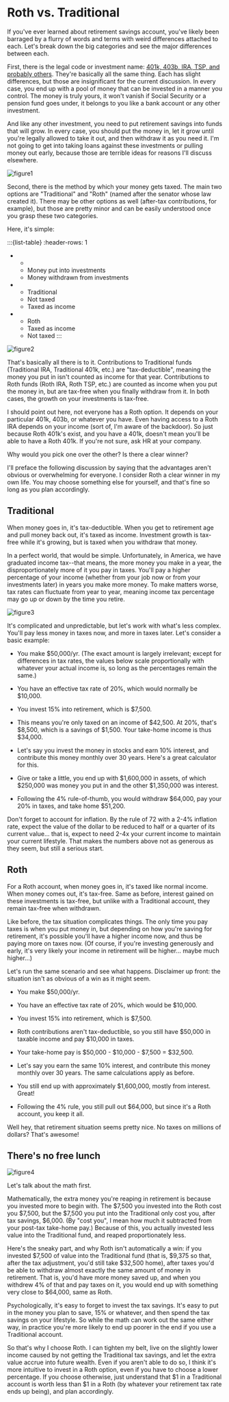 # Roth vs. Traditional

If you've ever learned about retirement savings account, you've likely been barraged by a flurry of words and terms with weird differences attached to each. Let's break down the big categories and see the major differences between each.

First, there is the legal code or investment name: [401k, 403b, IRA, TSP, and probably others](Vehicles). They're basically all the same thing. Each has slight differences, but those are insignificant for the current discussion. In every case, you end up with a pool of money that can be invested in a manner you control. The money is truly yours, it won't vanish if Social Security or a pension fund goes under, it belongs to you like a bank account or any other investment.

And like any other investment, you need to put retirement savings into funds that will grow. In every case, you should put the money in, let it grow until you're legally allowed to take it out, and then withdraw it as you need it. I'm not going to get into taking loans against these investments or pulling money out early, because those are terrible ideas for reasons I'll discuss elsewhere.

![figure1](./roth-v-traditional-01.png)

Second, there is the method by which your money gets taxed. The main two options are "Traditional" and "Roth" (named after the senator whose law created it). There may be other options as well (after-tax contributions, for example), but those are pretty minor and can be easily understood once you grasp these two categories.

Here, it's simple:

:::{list-table}
:header-rows: 1
* - 
  - Money put into investments
  - Money withdrawn from investments
* - Traditional
  - Not taxed
  - Taxed as income
* - Roth
  - Taxed as income
  - Not taxed
:::

![figure2](./roth-v-traditional-02.png)

That's basically all there is to it. Contributions to Traditional funds (Traditional IRA, Traditional 401k, etc.) are "tax-deductible", meaning the money you put in isn't counted as income for that year. Contributions to Roth funds (Roth IRA, Roth TSP, etc.) are counted as income when you put the money in, but are tax-free when you finally withdraw from it. In both cases, the growth on your investments is tax-free.

I should point out here, not everyone has a Roth option. It depends on your particular 401k, 403b, or whatever you have. Even having access to a Roth IRA depends on your income (sort of, I'm aware of the backdoor). So just because Roth 401k's exist, and you have a 401k, doesn't mean you'll be able to have a Roth 401k. If you're not sure, ask HR at your company.

Why would you pick one over the other? Is there a clear winner?

I'll preface the following discussion by saying that the advantages aren't obvious or overwhelming for everyone. I consider Roth a clear winner in my own life. You may choose something else for yourself, and that's fine so long as you plan accordingly.

## Traditional

When money goes in, it's tax-deductible. When you get to retirement age and pull money back out, it's taxed as income. Investment growth is tax-free while it's growing, but is taxed when you withdraw that money.

In a perfect world, that would be simple. Unfortunately, in America, we have graduated income tax--that means, the more money you make in a year, the disproportionately more of it you pay in taxes. You'll pay a higher percentage of your income (whether from your job now or from your investments later) in years you make more money. To make matters worse, tax rates can fluctuate from year to year, meaning income tax percentage may go up or down by the time you retire.

![figure3](./roth-v-traditional-03-1.png)

It's complicated and unpredictable, but let's work with what's less complex. You'll pay less money in taxes now, and more in taxes later. Let's consider a basic example:

- You make \$50,000/yr. (The exact amount is largely irrelevant; except for differences in tax rates, the values below scale proportionally with whatever your actual income is, so long as the percentages remain the same.)

- You have an effective tax rate of 20%, which would normally be \$10,000.

- You invest 15% into retirement, which is \$7,500.

- This means you're only taxed on an income of \$42,500. At 20%, that's \$8,500, which is a savings of \$1,500. Your take-home income is thus \$34,000.

- Let's say you invest the money in stocks and earn 10% interest, and contribute this money monthly over 30 years. Here's a great calculator for this.

- Give or take a little, you end up with \$1,600,000 in assets, of which \$250,000 was money you put in and the other \$1,350,000 was interest.

- Following the 4% rule-of-thumb, you would withdraw \$64,000, pay your 20% in taxes, and take home \$51,200.

Don't forget to account for inflation. By the rule of 72 with a 2-4% inflation rate, expect the value of the dollar to be reduced to half or a quarter of its current value... that is, expect to need 2-4x your current income to maintain your current lifestyle. That makes the numbers above not as generous as they seem, but still a serious start.

## Roth

For a Roth account, when money goes in, it's taxed like normal income. When money comes out, it's tax-free. Same as before, interest gained on these investments is tax-free, but unlike with a Traditional account, they remain tax-free when withdrawn.

Like before, the tax situation complicates things. The only time you pay taxes is when you put money in, but depending on how you're saving for retirement, it's possible you'll have a higher income now, and thus be paying more on taxes now. (Of course, if you're investing generously and early, it's very likely your income in retirement will be higher... maybe much higher...)

Let's run the same scenario and see what happens. Disclaimer up front: the situation isn't as obvious of a win as it might seem.

- You make \$50,000/yr.

- You have an effective tax rate of 20%, which would be \$10,000.

- You invest 15% into retirement, which is \$7,500.

- Roth contributions aren't tax-deductible, so you still have \$50,000 in taxable income and pay \$10,000 in taxes.

- Your take-home pay is \$50,000 - \$10,000 - \$7,500 = \$32,500.

- Let's say you earn the same 10% interest, and contribute this money monthly over 30 years. The same calculations apply as before.

- You still end up with approximately \$1,600,000, mostly from interest. Great!

- Following the 4% rule, you still pull out \$64,000, but since it's a Roth account, you keep it all.

Well hey, that retirement situation seems pretty nice. No taxes on millions of dollars? That's awesome!

## There's no free lunch

![figure4](./roth-v-traditional-04.png)

Let's talk about the math first.

Mathematically, the extra money you're reaping in retirement is because you invested more to begin with. The \$7,500 you invested into the Roth cost you \$7,500, but the \$7,500 you put into the Traditional only cost you, after tax savings, \$6,000. (By "cost you", I mean how much it subtracted from your post-tax take-home pay.) Because of this, you actually invested less value into the Traditional fund, and reaped proportionately less.

Here's the sneaky part, and why Roth isn't automatically a win: if you invested \$7,500 of value into the Traditional fund (that is, \$9,375 so that, after the tax adjustment, you'd still take \$32,500 home), after taxes you'd be able to withdraw almost exactly the same amount of money in retirement. That is, you'd have more money saved up, and when you withdrew 4% of that and pay taxes on it, you would end up with something very close to \$64,000, same as Roth.

Psychologically, it's easy to forget to invest the tax savings. It's easy to put in the money you plan to save, 15% or whatever, and then spend the tax savings on your lifestyle. So while the math can work out the same either way, in practice you're more likely to end up poorer in the end if you use a Traditional account.

So that's why I choose Roth. I can tighten my belt, live on the slightly lower income caused by not getting the Traditional tax savings, and let the extra value accrue into future wealth. Even if you aren't able to do so, I think it's more intuitive to invest in a Roth option, even if you have to choose a lower percentage. If you choose otherwise, just understand that \$1 in a Traditional account is worth less than \$1 in a Roth (by whatever your retirement tax rate ends up being), and plan accordingly.